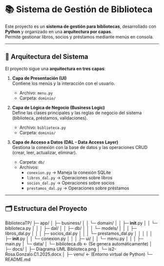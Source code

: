 # 📚 Sistema de Gestión de Biblioteca

Este proyecto es un **sistema de gestión para bibliotecas**, desarrollado con **Python** y organizado en una **arquitectura por capas**.  
Permite gestionar libros, socios y préstamos mediante menús en consola.

---

## 🧩 Arquitectura del Sistema

El proyecto sigue una **arquitectura en tres capas**:

1. **Capa de Presentación (UI)**  
   Contiene los menús y la interacción con el usuario.  
   - Archivo: `menu.py`
   - Carpeta: `dominio/`

2. **Capa de Lógica de Negocio (Business Logic)**  
   Define las clases principales y las reglas de negocio del sistema (biblioteca, préstamos, validaciones).  
   - Archivo: `biblioteca.py`
   - Carpeta: `dominio/`

3. **Capa de Acceso a Datos (DAL - Data Access Layer)**  
   Gestiona la conexión con la base de datos y las operaciones CRUD (crear, leer, actualizar, eliminar).  
   - Carpeta: `db/`
   - Archivos:  
     - `conexion.py` → Maneja la conexión SQLite  
     - `libros_dal.py` → Operaciones sobre libros  
     - `socios_dal.py` → Operaciones sobre socios  
     - `prestamos_dal.py` → Operaciones sobre préstamos  

---

## 🗂 Estructura del Proyecto

BibliotecaTP/
├─ app/
│  ├─ business/
│  │  └─ domain/
│  │     ├─ __init__.py
│  │     └─ biblioteca.py
│  │
│  ├─ dal/
│  │  ├─ db/
│  │  │  └─ models/
│  │  │     ├─ libros_dal.py
│  │  │     ├─ socios_dal.py
│  │  │     └─ prestamos_dal.py
│  │  │
│  │  ├─ __init__.py
│  │  └─ conexion.py
│  │
│  ├─ ui/
│  │  └─ menu.py
│  │
│  ├─ main.py
│  └─ data/
│     └─ biblioteca.db   ← (Se genera automáticamente)
│
├─ docs/
│  ├─ Diagrama UML Biblioteca.png
│  └─ is2-Rosa.Gonzalo.C1.2025.docx
│
├─ venv/                  ← (Entorno virtual de Python)
└─ README.md




